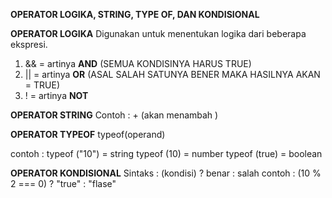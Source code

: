 **OPERATOR LOGIKA, STRING, TYPE OF, DAN KONDISIONAL**

**OPERATOR LOGIKA**
Digunakan untuk menentukan logika dari beberapa ekspresi.
1. &&  = artinya **AND** (SEMUA KONDISINYA HARUS TRUE)
2. || = artinya **OR** (ASAL SALAH SATUNYA BENER MAKA HASILNYA AKAN = TRUE)
3. ! = artinya **NOT**

**OPERATOR STRING**
Contoh : + (akan menambah )

**OPERATOR TYPEOF**
typeof(operand)

contoh : typeof ("10") = string
typeof (10) = number
typeof (true) = boolean

**OPERATOR KONDISIONAL**
Sintaks : (kondisi) ? benar : salah
contoh : (10 % 2 === 0) ? "true" : "flase"




